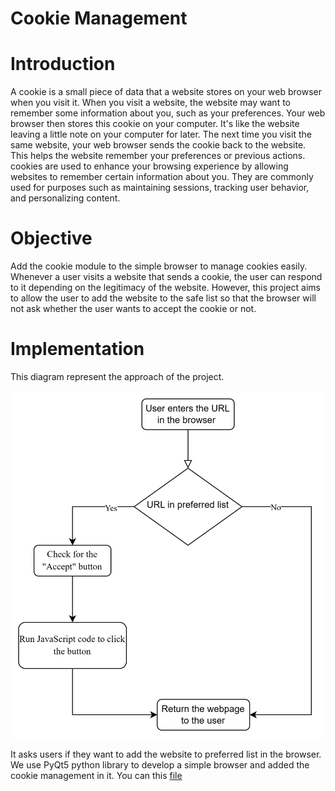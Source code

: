 # Cookie Management
# Introduction
A cookie is a small piece of data that a website stores on your web browser when you visit it.
When you visit a website, the website may want to remember some information about you, such as your preferences. Your web browser then stores this cookie on your computer. It's like the website leaving a little note on your computer for later. The next time you visit the same website, your web browser sends the cookie back to the website. This helps the website remember your preferences or previous actions.
cookies are used to enhance your browsing experience by allowing websites to remember certain information about you. They are commonly used for purposes such as maintaining sessions, tracking user behavior, and personalizing content.

# Objective 
Add the cookie module to the simple browser to manage cookies easily. Whenever a user visits a website that sends a cookie, the user can respond to it depending on the legitimacy of the website. However, this project aims to allow the user to add the website to the safe list so that the browser will not ask whether the user wants to accept the cookie or not.

# Implementation
This diagram represent the approach of the project.


![Cookie_flow_diagram](Images/Cookie_flow_diagram.png)


It asks users if they want to add the website to preferred list in the browser. 
We use PyQt5 python library to develop a simple browser and added the cookie management in it.
You can this [file](main.py)
